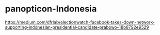 # panopticon-Indonesia

https://medium.com/dfrlab/electionwatch-facebook-takes-down-network-supporting-indonesian-presidential-candidate-prabowo-18b8792e9529

